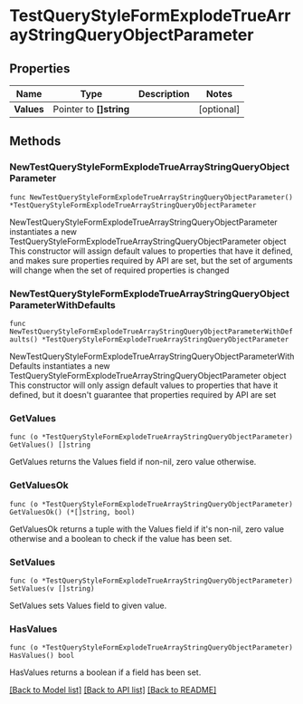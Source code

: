 # TestQueryStyleFormExplodeTrueArrayStringQueryObjectParameter

## Properties

Name | Type | Description | Notes
------------ | ------------- | ------------- | -------------
**Values** | Pointer to **[]string** |  | [optional] 

## Methods

### NewTestQueryStyleFormExplodeTrueArrayStringQueryObjectParameter

`func NewTestQueryStyleFormExplodeTrueArrayStringQueryObjectParameter() *TestQueryStyleFormExplodeTrueArrayStringQueryObjectParameter`

NewTestQueryStyleFormExplodeTrueArrayStringQueryObjectParameter instantiates a new TestQueryStyleFormExplodeTrueArrayStringQueryObjectParameter object
This constructor will assign default values to properties that have it defined,
and makes sure properties required by API are set, but the set of arguments
will change when the set of required properties is changed

### NewTestQueryStyleFormExplodeTrueArrayStringQueryObjectParameterWithDefaults

`func NewTestQueryStyleFormExplodeTrueArrayStringQueryObjectParameterWithDefaults() *TestQueryStyleFormExplodeTrueArrayStringQueryObjectParameter`

NewTestQueryStyleFormExplodeTrueArrayStringQueryObjectParameterWithDefaults instantiates a new TestQueryStyleFormExplodeTrueArrayStringQueryObjectParameter object
This constructor will only assign default values to properties that have it defined,
but it doesn't guarantee that properties required by API are set

### GetValues

`func (o *TestQueryStyleFormExplodeTrueArrayStringQueryObjectParameter) GetValues() []string`

GetValues returns the Values field if non-nil, zero value otherwise.

### GetValuesOk

`func (o *TestQueryStyleFormExplodeTrueArrayStringQueryObjectParameter) GetValuesOk() (*[]string, bool)`

GetValuesOk returns a tuple with the Values field if it's non-nil, zero value otherwise
and a boolean to check if the value has been set.

### SetValues

`func (o *TestQueryStyleFormExplodeTrueArrayStringQueryObjectParameter) SetValues(v []string)`

SetValues sets Values field to given value.

### HasValues

`func (o *TestQueryStyleFormExplodeTrueArrayStringQueryObjectParameter) HasValues() bool`

HasValues returns a boolean if a field has been set.


[[Back to Model list]](../README.md#documentation-for-models) [[Back to API list]](../README.md#documentation-for-api-endpoints) [[Back to README]](../README.md)


